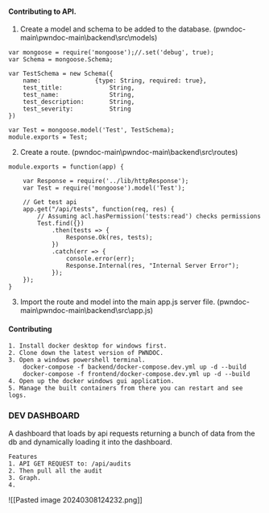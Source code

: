 #### Contributing to API.

1. Create a model and schema to be added to the database. (pwndoc-main\\pwndoc-main\\backend\\src\\models)
```
var mongoose = require('mongoose');//.set('debug', true);
var Schema = mongoose.Schema;

var TestSchema = new Schema({
    name:               {type: String, required: true},
    test_title:             String,
    test_name:              String,
    test_description:       String,
    test_severity:          String
})

var Test = mongoose.model('Test', TestSchema);
module.exports = Test;
```

2. Create a route. (pwndoc-main\\pwndoc-main\\backend\\src\\routes)
```
module.exports = function(app) {

    var Response = require('../lib/httpResponse');
    var Test = require('mongoose').model('Test');

    // Get test api
    app.get("/api/tests", function(req, res) {
        // Assuming acl.hasPermission('tests:read') checks permissions
        Test.find({})
            .then(tests => {
                Response.Ok(res, tests);
            })
            .catch(err => {
                console.error(err);
                Response.Internal(res, "Internal Server Error");
            });
    });
}
```

3. Import the route and model into the main app.js server file. (pwndoc-main\\pwndoc-main\\backend\\src\\app.js)

#### Contributing

```
1. Install docker desktop for windows first.
2. Clone down the latest version of PWNDOC.
3. Open a windows powershell terminal.
	docker-compose -f backend/docker-compose.dev.yml up -d --build
	docker-compose -f frontend/docker-compose.dev.yml up -d --build
4. Open up the docker windows gui application.
5. Manage the built containers from there you can restart and see logs.
```


### DEV DASHBOARD
A dashboard that loads by api requests returning a bunch of data from the db and dynamically loading it into the dashboard.
```
Features
1. API GET REQUEST to: /api/audits
2. Then pull all the audit 
3. Graph.
4. 
```
![[Pasted image 20240308124232.png]]